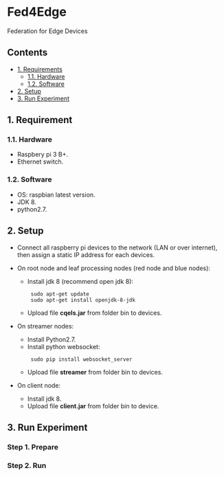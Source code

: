 # Fed4Edge
Federation for Edge Devices

## Contents
* [1. Requirements](#requirements)
   * [1.1. Hardware](#hardware)
   * [1.2. Software](#software)
* [2. Setup](#setup)
* [3. Run Experiment](#run-experiment)

## 1. Requirement
### 1.1. Hardware
  - Raspbery pi 3 B+.
  - Ethernet switch.

### 1.2. Software
  - OS: raspbian latest version.
  - JDK 8.
  - python2.7.
  
 ## 2. Setup
 * Connect all raspberry pi devices to the network (LAN or over internet), then assign a static IP address for each devices.
 * On root node and leaf processing nodes (red node and blue nodes):
   - Install jdk 8 (recommend open jdk 8): 
     ```
      sudo apt-get update
      sudo apt-get install openjdk-8-jdk
     ```
   - Upload file **cqels.jar** from folder bin to devices.
  
 * On streamer nodes:
   - Install Python2.7.
   - Install python websocket:
     ```
      sudo pip install websocket_server
     ```
    - Upload file **streamer** from folder bin to devices.
  * On client node:
    - Install jdk 8.
    - Upload file **client.jar** from folder bin to device.
    
 ## 3. Run Experiment
 ### Step 1. Prepare
 ### Step 2. Run
    
   
